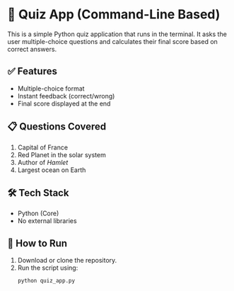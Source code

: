# 🧠 Quiz App (Command-Line Based)

This is a simple Python quiz application that runs in the terminal. It asks the user multiple-choice questions and calculates their final score based on correct answers.

## ✅ Features
- Multiple-choice format
- Instant feedback (correct/wrong)
- Final score displayed at the end

## 📋 Questions Covered
1. Capital of France
2. Red Planet in the solar system
3. Author of *Hamlet*
4. Largest ocean on Earth

## 🛠️ Tech Stack
- Python (Core)
- No external libraries

## 🚀 How to Run
1. Download or clone the repository.
2. Run the script using:
   ```bash
   python quiz_app.py
